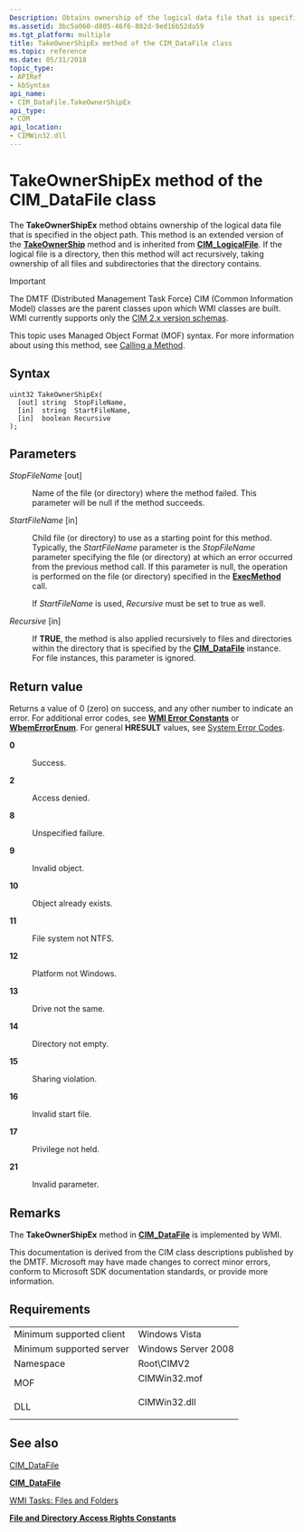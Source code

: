 ```yaml
---
Description: Obtains ownership of the logical data file that is specified in the object path. This method is an extended version of the TakeOwnerShip method and is inherited from CIM\_LogicalFile.
ms.assetid: 3bc5a060-d805-46f6-802d-9ed16b52da59
ms.tgt_platform: multiple
title: TakeOwnerShipEx method of the CIM_DataFile class
ms.topic: reference
ms.date: 05/31/2018
topic_type: 
- APIRef
- kbSyntax
api_name: 
- CIM_DataFile.TakeOwnerShipEx
api_type: 
- COM
api_location: 
- CIMWin32.dll
---
```


# TakeOwnerShipEx method of the CIM\_DataFile class

The **TakeOwnerShipEx** method obtains ownership of the logical data file that is specified in the object path. This method is an extended version of the [**TakeOwnerShip**](takeownership-method-in-class-cim-datafile.md) method and is inherited from [**CIM\_LogicalFile**](cim-logicalfile.md). If the logical file is a directory, then this method will act recursively, taking ownership of all files and subdirectories that the directory contains.

> [!IMPORTANT]
> The DMTF (Distributed Management Task Force) CIM (Common Information Model) classes are the parent classes upon which WMI classes are built. WMI currently supports only the [CIM 2.x version schemas](https://Go.Microsoft.Com/FWLink/p/?LinkID=309367).

 

This topic uses Managed Object Format (MOF) syntax. For more information about using this method, see [Calling a Method](https://docs.microsoft.com/windows/desktop/WmiSdk/calling-a-method).

## Syntax


```mof
uint32 TakeOwnerShipEx(
  [out] string  StopFileName,
  [in]  string  StartFileName,
  [in]  boolean Recursive
);
```



## Parameters

<dl> <dt>

*StopFileName* \[out\]
</dt> <dd>

Name of the file (or directory) where the method failed. This parameter will be null if the method succeeds.

</dd> <dt>

*StartFileName* \[in\]
</dt> <dd>

Child file (or directory) to use as a starting point for this method. Typically, the *StartFileName* parameter is the *StopFileName* parameter specifying the file (or directory) at which an error occurred from the previous method call. If this parameter is null, the operation is performed on the file (or directory) specified in the [**ExecMethod**](https://docs.microsoft.com/windows/desktop/WmiSdk/swbemservices-execmethod) call.

If *StartFileName* is used, *Recursive* must be set to true as well.

</dd> <dt>

*Recursive* \[in\]
</dt> <dd>

If **TRUE**, the method is also applied recursively to files and directories within the directory that is specified by the [**CIM\_DataFile**](cim-datafile.md) instance. For file instances, this parameter is ignored.

</dd> </dl>

## Return value

Returns a value of 0 (zero) on success, and any other number to indicate an error. For additional error codes, see [**WMI Error Constants**](https://docs.microsoft.com/windows/desktop/WmiSdk/wmi-error-constants) or [**WbemErrorEnum**](https://docs.microsoft.com/windows/desktop/api/wbemdisp/ne-wbemdisp-wbemerrorenum). For general **HRESULT** values, see [System Error Codes](https://docs.microsoft.com/windows/desktop/Debug/system-error-codes).

<dl> <dt>

**0**
</dt> <dd>

Success.

</dd> <dt>

**2**
</dt> <dd>

Access denied.

</dd> <dt>

**8**
</dt> <dd>

Unspecified failure.

</dd> <dt>

**9**
</dt> <dd>

Invalid object.

</dd> <dt>

**10**
</dt> <dd>

Object already exists.

</dd> <dt>

**11**
</dt> <dd>

File system not NTFS.

</dd> <dt>

**12**
</dt> <dd>

Platform not Windows.

</dd> <dt>

**13**
</dt> <dd>

Drive not the same.

</dd> <dt>

**14**
</dt> <dd>

Directory not empty.

</dd> <dt>

**15**
</dt> <dd>

Sharing violation.

</dd> <dt>

**16**
</dt> <dd>

Invalid start file.

</dd> <dt>

**17**
</dt> <dd>

Privilege not held.

</dd> <dt>

**21**
</dt> <dd>

Invalid parameter.

</dd> </dl>

## Remarks

The **TakeOwnerShipEx** method in [**CIM\_DataFile**](cim-datafile.md) is implemented by WMI.

This documentation is derived from the CIM class descriptions published by the DMTF. Microsoft may have made changes to correct minor errors, conform to Microsoft SDK documentation standards, or provide more information.

## Requirements



|                                     |                                                                                         |
|-------------------------------------|-----------------------------------------------------------------------------------------|
| Minimum supported client<br/> | Windows Vista<br/>                                                                |
| Minimum supported server<br/> | Windows Server 2008<br/>                                                          |
| Namespace<br/>                | Root\\CIMV2<br/>                                                                  |
| MOF<br/>                      | <dl> <dt>CIMWin32.mof</dt> </dl> |
| DLL<br/>                      | <dl> <dt>CIMWin32.dll</dt> </dl> |



## See also

<dl> <dt>

[CIM\_DataFile](takeownershipex-method-in-class-cim-datafile.md)
</dt> <dt>

[**CIM\_DataFile**](cim-datafile.md)
</dt> <dt>

[WMI Tasks: Files and Folders](https://docs.microsoft.com/windows/desktop/WmiSdk/wmi-tasks--files-and-folders)
</dt> <dt>

[**File and Directory Access Rights Constants**](https://docs.microsoft.com/windows/desktop/WmiSdk/file-and-directory-access-rights-constants)
</dt> </dl>

 

 




